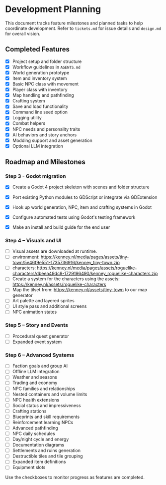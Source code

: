 # Development Planning

This document tracks feature milestones and planned tasks to help coordinate development. Refer to `tickets.md` for issue details and `design.md` for overall vision.

## Completed Features

- [x] Project setup and folder structure
- [x] Workflow guidelines in `AGENTS.md`
- [x] World generation prototype
- [x] Item and inventory system
- [x] Basic NPC class with movement
- [x] Player class with inventory
- [x] Map handling and pathfinding
- [x] Crafting system
- [x] Save and load functionality
- [x] Command line seed option
- [x] Logging utility
- [x] Combat helpers
- [x] NPC needs and personality traits
- [x] AI behaviors and story anchors
- [x] Modding support and asset generation
- [x] Optional LLM integration

## Roadmap and Milestones

### Step 3 - Godot migration
- [x] Create a Godot 4 project skeleton with scenes and folder structure
- [x] Port existing Python modules to GDScript or integrate via GDExtension
- [x] Hook up world generation, NPC, item and crafting systems in Godot
- [x] Configure automated tests using Godot's testing framework
- [x] Make an install and build guide for the end user


### Step 4 – Visuals and UI
- [ ] Visual assets are downloaded at runtime.
- [ ] environment: https://kenney.nl/media/pages/assets/tiny-town/5e46f9e551-1735736916/kenney_tiny-town.zip
- [ ] characters: https://kenney.nl/media/pages/assets/roguelike-characters/dbeea49dc8-1729196490/kenney_roguelike-characters.zip
- [ ] Create a system for the characters using the assets: https://kenney.nl/assets/roguelike-characters
- [ ] Map the tilset from: https://kenney.nl/assets/tiny-town to our map generator
- [ ] Art palette and layered sprites
- [ ] UI style pass and additional screens
- [ ] NPC animation states

### Step 5 – Story and Events
- [ ] Procedural quest generator
- [ ] Expanded event system

### Step 6 – Advanced Systems
- [ ] Faction goals and group AI
- [ ] Offline LLM integration
- [ ] Weather and seasons
- [ ] Trading and economy
- [ ] NPC families and relationships
- [ ] Nested containers and volume limits
- [ ] NPC health extensions
- [ ] Social status and impressiveness
- [ ] Crafting stations
- [ ] Blueprints and skill requirements
- [ ] Reinforcement learning NPCs
- [ ] Advanced pathfinding
- [ ] NPC daily schedules
- [ ] Day/night cycle and energy
- [ ] Documentation diagrams
- [ ] Settlements and ruins generation
- [ ] Destructible tiles and tile grouping
- [ ] Expanded item definitions
- [ ] Equipment slots

Use the checkboxes to monitor progress as features are completed.
